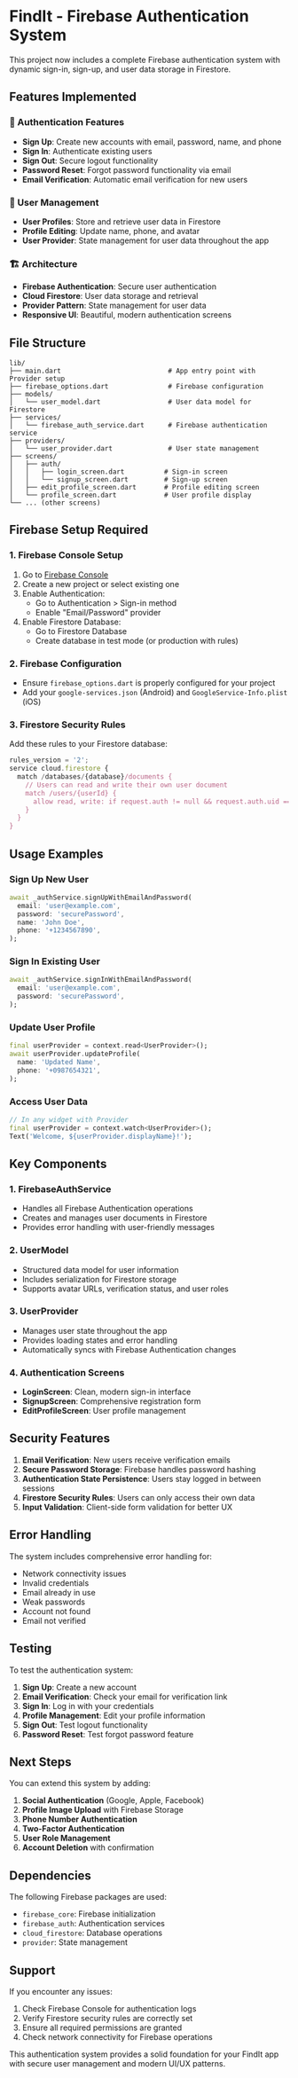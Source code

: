 # FindIt - Firebase Authentication System

This project now includes a complete Firebase authentication system with dynamic sign-in, sign-up, and user data storage in Firestore.

## Features Implemented

### 🔐 Authentication Features

- **Sign Up**: Create new accounts with email, password, name, and phone
- **Sign In**: Authenticate existing users
- **Sign Out**: Secure logout functionality
- **Password Reset**: Forgot password functionality via email
- **Email Verification**: Automatic email verification for new users

### 👤 User Management

- **User Profiles**: Store and retrieve user data in Firestore
- **Profile Editing**: Update name, phone, and avatar
- **User Provider**: State management for user data throughout the app

### 🏗️ Architecture

- **Firebase Authentication**: Secure user authentication
- **Cloud Firestore**: User data storage and retrieval
- **Provider Pattern**: State management for user data
- **Responsive UI**: Beautiful, modern authentication screens

## File Structure

```
lib/
├── main.dart                           # App entry point with Provider setup
├── firebase_options.dart               # Firebase configuration
├── models/
│   └── user_model.dart                 # User data model for Firestore
├── services/
│   └── firebase_auth_service.dart      # Firebase authentication service
├── providers/
│   └── user_provider.dart              # User state management
├── screens/
│   ├── auth/
│   │   ├── login_screen.dart          # Sign-in screen
│   │   └── signup_screen.dart         # Sign-up screen
│   ├── edit_profile_screen.dart       # Profile editing screen
│   └── profile_screen.dart            # User profile display
└── ... (other screens)
```

## Firebase Setup Required

### 1. Firebase Console Setup

1. Go to [Firebase Console](https://console.firebase.google.com/)
2. Create a new project or select existing one
3. Enable Authentication:
   - Go to Authentication > Sign-in method
   - Enable "Email/Password" provider
4. Enable Firestore Database:
   - Go to Firestore Database
   - Create database in test mode (or production with rules)

### 2. Firebase Configuration

- Ensure `firebase_options.dart` is properly configured for your project
- Add your `google-services.json` (Android) and `GoogleService-Info.plist` (iOS)

### 3. Firestore Security Rules

Add these rules to your Firestore database:

```javascript
rules_version = '2';
service cloud.firestore {
  match /databases/{database}/documents {
    // Users can read and write their own user document
    match /users/{userId} {
      allow read, write: if request.auth != null && request.auth.uid == userId;
    }
  }
}
```

## Usage Examples

### Sign Up New User

```dart
await _authService.signUpWithEmailAndPassword(
  email: 'user@example.com',
  password: 'securePassword',
  name: 'John Doe',
  phone: '+1234567890',
);
```

### Sign In Existing User

```dart
await _authService.signInWithEmailAndPassword(
  email: 'user@example.com',
  password: 'securePassword',
);
```

### Update User Profile

```dart
final userProvider = context.read<UserProvider>();
await userProvider.updateProfile(
  name: 'Updated Name',
  phone: '+0987654321',
);
```

### Access User Data

```dart
// In any widget with Provider
final userProvider = context.watch<UserProvider>();
Text('Welcome, ${userProvider.displayName}!');
```

## Key Components

### 1. FirebaseAuthService

- Handles all Firebase Authentication operations
- Creates and manages user documents in Firestore
- Provides error handling with user-friendly messages

### 2. UserModel

- Structured data model for user information
- Includes serialization for Firestore storage
- Supports avatar URLs, verification status, and user roles

### 3. UserProvider

- Manages user state throughout the app
- Provides loading states and error handling
- Automatically syncs with Firebase Authentication changes

### 4. Authentication Screens

- **LoginScreen**: Clean, modern sign-in interface
- **SignupScreen**: Comprehensive registration form
- **EditProfileScreen**: User profile management

## Security Features

1. **Email Verification**: New users receive verification emails
2. **Secure Password Storage**: Firebase handles password hashing
3. **Authentication State Persistence**: Users stay logged in between sessions
4. **Firestore Security Rules**: Users can only access their own data
5. **Input Validation**: Client-side form validation for better UX

## Error Handling

The system includes comprehensive error handling for:

- Network connectivity issues
- Invalid credentials
- Email already in use
- Weak passwords
- Account not found
- Email not verified

## Testing

To test the authentication system:

1. **Sign Up**: Create a new account
2. **Email Verification**: Check your email for verification link
3. **Sign In**: Log in with your credentials
4. **Profile Management**: Edit your profile information
5. **Sign Out**: Test logout functionality
6. **Password Reset**: Test forgot password feature

## Next Steps

You can extend this system by adding:

1. **Social Authentication** (Google, Apple, Facebook)
2. **Profile Image Upload** with Firebase Storage
3. **Phone Number Authentication**
4. **Two-Factor Authentication**
5. **User Role Management**
6. **Account Deletion** with confirmation

## Dependencies

The following Firebase packages are used:

- `firebase_core`: Firebase initialization
- `firebase_auth`: Authentication services
- `cloud_firestore`: Database operations
- `provider`: State management

## Support

If you encounter any issues:

1. Check Firebase Console for authentication logs
2. Verify Firestore security rules are correctly set
3. Ensure all required permissions are granted
4. Check network connectivity for Firebase operations

This authentication system provides a solid foundation for your FindIt app with secure user management and modern UI/UX patterns.
